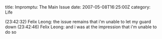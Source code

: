 title: Impromptu: The Main Issue
date: 2007-05-08T16:25:00Z
category: Life

(23:42:32) Felix Leong: the issue remains that i'm unable to let my guard down
(23:42:46) Felix Leong: and i was at the impression that i'm unable to do so
